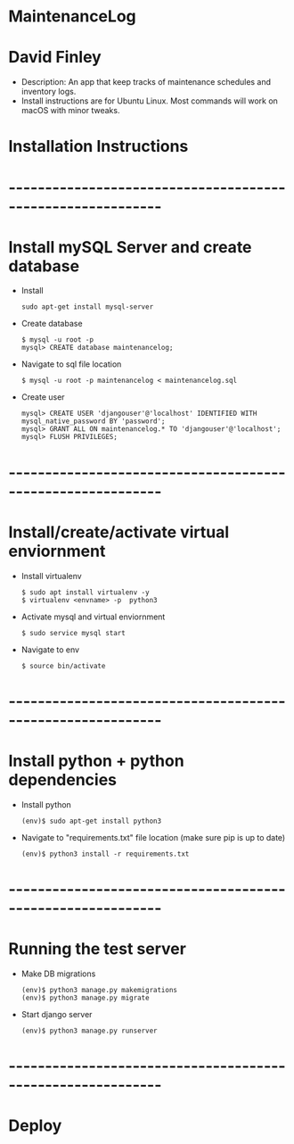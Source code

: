 # MaintenanceLog
# David Finley 

- Description: An app that keep tracks of maintenance schedules and inventory logs. 
- Install instructions are for Ubuntu Linux. Most commands will work on macOS with minor tweaks. 

# Installation Instructions 
# -----------------------------------------------------------
# Install mySQL Server and create database 

- Install 

    ```
    sudo apt-get install mysql-server
    ```

- Create database 

    ```
    $ mysql -u root -p
    mysql> CREATE database maintenancelog;
    ```
  
- Navigate to sql file location 

    ```
    $ mysql -u root -p maintenancelog < maintenancelog.sql
    ```

- Create user 

    ```
    mysql> CREATE USER 'djangouser'@'localhost' IDENTIFIED WITH mysql_native_password BY 'password';
    mysql> GRANT ALL ON maintenancelog.* TO 'djangouser'@'localhost';
    mysql> FLUSH PRIVILEGES;
    ```

# -----------------------------------------------------------
# Install/create/activate virtual enviornment 

- Install virtualenv 

    ```
    $ sudo apt install virtualenv -y
    $ virtualenv <envname> -p  python3
    ```

- Activate mysql and virtual enviornment 

    ```
    $ sudo service mysql start
    ```

- Navigate to env 

    ```
    $ source bin/activate 
    ```

# -----------------------------------------------------------
# Install python + python dependencies 

- Install python 

    ```
    (env)$ sudo apt-get install python3
    ```

- Navigate to "requirements.txt" file location (make sure pip is up to date)

    ```
    (env)$ python3 install -r requirements.txt
    ```

# -----------------------------------------------------------
# Running the test server 

- Make DB migrations 

    ```
    (env)$ python3 manage.py makemigrations 
    (env)$ python3 manage.py migrate 
    ```

- Start django server 

    ```
    (env)$ python3 manage.py runserver 
    ```

# -----------------------------------------------------------
# Deploy